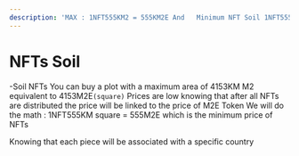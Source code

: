 ```yaml
---
description: 'MAX : 1NFT555KM2 = 555KM2E And   Minimum NFT Soil 1NFT555KM square=555KM2E'
---
```


# NFTs Soil

\-Soil NFTs You can buy a plot with a maximum area of 4153KM M2 equivalent to 4153M2E`(square)` Prices are low knowing that after all NFTs are distributed the price will be linked to the price of M2E Token We will do the math : 1NFT555KM square = 555M2E which is the minimum price of NFTs

Knowing that each piece will be associated with a specific country
